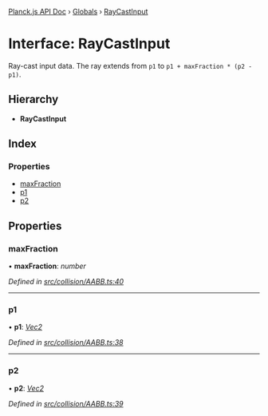 [Planck.js API Doc](../README.md) › [Globals](../globals.md) › [RayCastInput](raycastinput.md)

# Interface: RayCastInput

Ray-cast input data. The ray extends from `p1` to `p1 + maxFraction * (p2 - p1)`.

## Hierarchy

* **RayCastInput**

## Index

### Properties

* [maxFraction](raycastinput.md#maxfraction)
* [p1](raycastinput.md#p1)
* [p2](raycastinput.md#p2)

## Properties

###  maxFraction

• **maxFraction**: *number*

*Defined in [src/collision/AABB.ts:40](https://github.com/shakiba/planck.js/blob/b8c946c/src/collision/AABB.ts#L40)*

___

###  p1

• **p1**: *[Vec2](../classes/vec2.md)*

*Defined in [src/collision/AABB.ts:38](https://github.com/shakiba/planck.js/blob/b8c946c/src/collision/AABB.ts#L38)*

___

###  p2

• **p2**: *[Vec2](../classes/vec2.md)*

*Defined in [src/collision/AABB.ts:39](https://github.com/shakiba/planck.js/blob/b8c946c/src/collision/AABB.ts#L39)*
